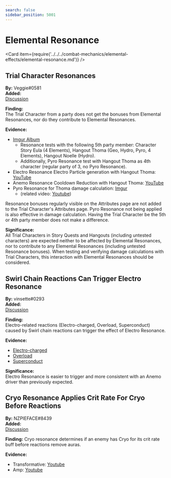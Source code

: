 ```yaml
---
search: false
sidebar_position: 5001
---
```


# Elemental Resonance

<Card item={require('../../../combat-mechanics/elemental-effects/elemental-resonance.md')} />

## Trial Character Resonances

**By:** Veggie#0581  
**Added:** <Version date="2021-10-28" />  
[Discussion](https://tickets.deeznuts.moe/ticket-archive/attachments_897945121545392128_903397449685671966_transcript-trial-character-resonances.html)

**Finding:**  
The Trial Character from a party does not get the bonuses from Elemental Resonances, nor do they contribute to Elemental Resonances.

**Evidence:**

* [Imgur Album](https://imgur.com/a/O1H4IAJ)
  * Resonance tests with the following 5th party member: Character Story Eula (4 Elements), Hangout Thoma (Geo, Hydro, Pyro, 4 Elements), Hangout Noelle (Hydro).
  * Additionally, Pyro Resonance test with Hangout Thoma as 4th character (regular party of 3, no Pyro Resonance).
* Electro Resonance Electro Particle generation with Hangout Thoma: [YouTube](https://youtu.be/bo6h6rCelqc)
* Anemo Resonance Cooldown Reduction with Hangout Thoma: [YouTube](https://youtu.be/hFlrTT_Edm0)
* Pyro Resonance for Thoma damage calculation: [Imgur](https://imgur.com/a/dgwlpoi)
  * (related video: [Youtube](https://youtu.be/L2y1hf-RqO4))

Resonance bonuses regularly visible on the Attributes page are not added to the Trial Character's Attributes page.
Pyro Resonance not being applied is also effective in damage calculation. Having the Trial Character be the 5th or 4th party member does not make a difference.

**Significance:**  
All Trial Characters in Story Quests and Hangouts (including untested characters) are expected neither to be affected by Elemental Resonances, nor to contribute to any Elemental Resonances (including untested Resonance bonuses).
When testing and verifying damage calculations with Trial Characters, this interaction with Elemental Resonances should be considered.

## Swirl Chain Reactions Can Trigger Electro Resonance

**By:** vinsette#0293  
**Added:** <Version date="2021-11-01" />  
[Discussion](https://tickets.deeznuts.moe/ticket-archive/attachments_904061168828702751_904585059061862430_transcript-swirl-chain-reactions-can-trigger-electro-resonance.html)

**Finding:**  
Electro-related reactions (Electro-charged, Overload, Superconduct) caused by Swirl chain reactions can trigger the effect of Electro Resonance.

**Evidence:**

* [Electro-charged](https://imgur.com/a/P97pcLa)
* [Overload](https://imgur.com/a/YRjVcgd)
* [Superconduct](https://imgur.com/a/mjmdhhA)

**Significance:**  
Electro Resonance is easier to trigger and more consistent with an Anemo driver than previously expected.

## Cryo Resonance Applies Crit Rate For Cryo Before Reactions

**By:** NZPIEFACE#8439  
**Added:** <Version date="2022-01-14" />  
[Discussion](https://tickets.deeznuts.moe/ticket-archive/attachments_929770373271158816_931416249232146452_transcript-cryo-resonance-applies-crate-for-cryo-before-reactions.html)

**Finding:** Cryo resonance determines if an enemy has Cryo for its crit rate buff before reactions remove auras.

**Evidence:**

* Transformative: [Youtube](https://youtu.be/k5iV9gdLQ04)
* Amp: [Youtube](https://youtu.be/wcBAN3d9Vb8)
